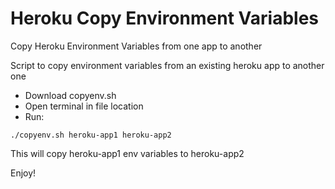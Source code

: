 # Heroku Copy Environment Variables

Copy Heroku Environment Variables from one app to another

Script to copy environment variables from an existing heroku app to another one

- Download copyenv.sh
- Open terminal in file location
- Run:

```shell
./copyenv.sh heroku-app1 heroku-app2
```

This will copy heroku-app1 env variables to heroku-app2

Enjoy!
